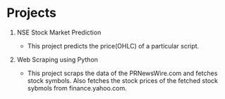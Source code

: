 # Projects
  1.  NSE Stock Market Prediction
      * This project predicts the price(OHLC) of a particular script.

  2. Web Scraping using Python
      * This project scraps the data of the PRNewsWire.com and fetches stock symbols. Also fetches the stock prices of the fetched stock sybmols from finance.yahoo.com.
